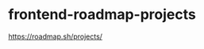 # frontend-roadmap-projects
[https://roadmap.sh/projects/
](https://roadmap.sh/projects/single-page-cv)
